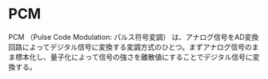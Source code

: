# PCM

PCM （Pulse Code Modulation: パルス符号変調） は、アナログ信号をAD変換回路によってデジタル信号に変換する変調方式のひとつ。まずアナログ信号のまま標本化し、量子化によって信号の強さを離散値にすることでデジタル信号に変換する。
